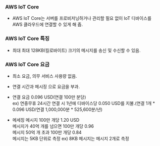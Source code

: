 ### AWS IoT Core
- AWS IoT Core는 서버를 프로비저닝하거나 관리할 필요 없이 IoT 디바이스를 AWS 클라우드에 연결할 수 있게 해 줌.  

### AWS IoT Core 특징
- 최대 최대 128KB(킬로바이트) 크기의 메시지를 송신 및 수신할 수 있음.

### AWS IoT Core 요금
- 최소 요금, 의무 서비스 사용량 없음.
- 연결 시간과 메시징 으로 요금을 부과.
- 연결 요금 
    0.096 USD(연결 100만 분당)  
    ex) 연중무휴 24시간 연결 시 1년에 디바이스당 0.050 USD를 지불.(연결 1개 * 0.096 USD/연결 1,000,000분 * 525,600분/년)

- 메세징
    메시지 100만 개당 1.20 USD  
    메시지가 40억 개를 넘으면 100만 개당 0.96  
    메시지 50억 개 초과 100만 개당 0.84  
    메시지는 5KB 단위로 측정 ex) 8KB 메시지는 메시지 2개로 측정
